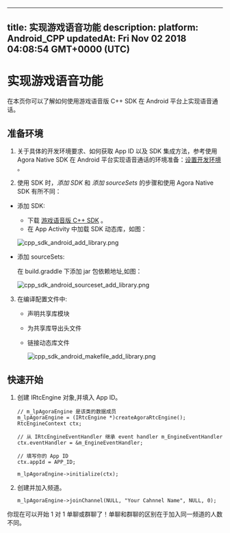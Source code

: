 
---
title: 实现游戏语音功能
description: 
platform: Android_CPP
updatedAt: Fri Nov 02 2018 04:08:54 GMT+0000 (UTC)
---
# 实现游戏语音功能
在本页你可以了解如何使用游戏语音版 C++ SDK 在 Android 平台上实现语音通话。

## 准备环境

1.  关于具体的开发环境要求、如何获取 App ID 以及 SDK 集成方法，参考使用 Agora Native SDK 在 Android 平台实现语音通话的环境准备：[设置开发环境](https://docs.agora.io/cn/Voice/android_audio?platform=Android) 。

2.  使用 SDK 时，*添加 SDK* 和 *添加 sourceSets* 的步骤和使用 Agora Native SDK 有所不同：

-   添加 SDK:

     -   下载 [游戏语音版 C++ SDK](https://docs.agora.io/cn/Agora%20Platform/downloads) 。
     -   在 App Activity 中加载 SDK 动态库，如图：

       ![cpp_sdk_android_add_library.png](https://agora-web-cdn.oss-cn-beijing.aliyuncs.com/docs-files/1537413322600)

-   添加 sourceSets:

     在 build.graddle 下添加 jar 包依赖地址,如图：
		 
	   ![cpp_sdk_android_sourceset_add_library.png](https://agora-web-cdn.oss-cn-beijing.aliyuncs.com/docs-files/1537413415253)


3.  在编译配置文件中:

    -   声明共享库模块
    -   为共享库导出头文件
    -   链接动态库文件

		![cpp_sdk_android_makefile_add_library.png](https://agora-web-cdn.oss-cn-beijing.aliyuncs.com/docs-files/1537413461358)
  
## 快速开始

1.  创建 IRtcEngine 对象,并填入 App ID。

	```
	// m_lpAgoraEngine 是该类的数据成员
	m_lpAgoraEngine = (IRtcEngine *)createAgoraRtcEngine();
	RtcEngineContext ctx;

	// 从 IRtcEngineEventHandler 继承 event handler m_EngineEventHandler
	ctx.eventHandler = &m_EngineEventHandler;

	// 填写你的 App ID
	ctx.appId = APP_ID;

	m_lpAgoraEngine->initialize(ctx);
	```

2.  创建并加入频道。

	```
	m_lpAgoraEngine->joinChannel(NULL, "Your Cahnnel Name", NULL, 0);
	```

你现在可以开始 1 对 1 单聊或群聊了！单聊和群聊的区别在于加入同一频道的人数不同。


